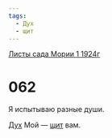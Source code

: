 ```yaml
---
tags:
  - Дух
  - щит
---
```


[Листы сада Мории 1 1924г](/agni/1924)

# 062
Я испытываю разные души.   

[Дух](/tag/#Дух) Мой — [щит](/tag/#щит) вам.   

